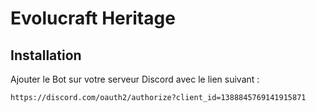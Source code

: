 # Evolucraft Heritage

## Installation

Ajouter le Bot sur votre serveur Discord avec le lien suivant :

```
https://discord.com/oauth2/authorize?client_id=1388845769141915871
```
